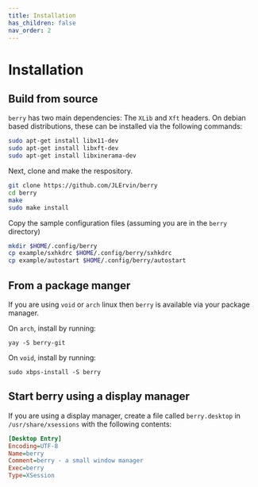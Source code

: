 ```yaml
---
title: Installation
has_children: false
nav_order: 2
---
```


# Installation

## Build from source

`berry` has two main dependencies: The `XLib` and `Xft` headers.
On debian based distributions, these can be installed via the following commands:

```bash
sudo apt-get install libx11-dev
sudo apt-get install libxft-dev
sudo apt-get install libxinerama-dev
```

Next, clone and make the respository.

```bash
git clone https://github.com/JLErvin/berry
cd berry
make
sudo make install
```
Copy the sample configuration files (assuming you are in the `berry` directory)

```bash
mkdir $HOME/.config/berry
cp example/sxhkdrc $HOME/.config/berry/sxhkdrc
cp example/autostart $HOME/.config/berry/autostart
```

## From a package manger

If you are using `void` or `arch` linux then `berry` is available via your package manager.

On `arch`, install by running:
```
yay -S berry-git
```

On `void`, install by running:
```
sudo xbps-install -S berry
```

## Start berry using a display manager

If you are using a display manager, create a file called `berry.desktop` in `/usr/share/xsessions`
with the following contents:

```ini
[Desktop Entry]
Encoding=UTF-8
Name=berry
Comment=berry - a small window manager
Exec=berry
Type=XSession
```
